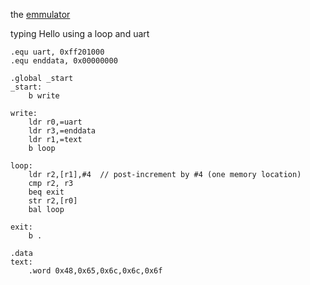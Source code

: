 
the [emmulator](https://cpulator.01xz.net/?sys=arm-de1soc)

typing Hello using a loop and uart
```
.equ uart, 0xff201000
.equ enddata, 0x00000000

.global _start
_start:
	b write
	
write:
	ldr r0,=uart
	ldr r3,=enddata
	ldr r1,=text
	b loop

loop:
	ldr r2,[r1],#4  // post-increment by #4 (one memory location)
	cmp r2, r3
	beq exit
	str r2,[r0]
	bal loop
	
exit:
	b .
	
.data
text:
	.word 0x48,0x65,0x6c,0x6c,0x6f
```